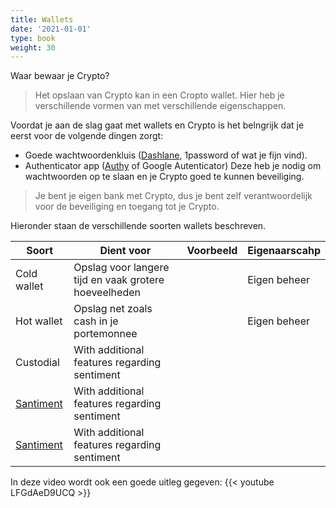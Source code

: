 ```yaml
---
title: Wallets
date: '2021-01-01'
type: book
weight: 30
---
```


Waar bewaar je Crypto?

> Het opslaan van Crypto kan in een Cropto wallet. Hier heb je verschillende vormen van met verschillende eigenschappen.

Voordat je aan de slag gaat met wallets en Crypto is het belngrijk dat je eerst voor de volgende dingen zorgt:
- Goede wachtwoordenkluis ([Dashlane](https://www.dashlane.com/cs/3nR2tPuig_tV), 1password of wat je fijn vind).
- Authenticator app ([Authy](https://authy.com/) of Google Autenticator)
Deze heb je nodig om wachtwoorden op te slaan en je Crypto goed te kunnen beveiliging.

> Je bent je eigen bank met Crypto, dus je bent zelf verantwoordelijk voor de beveiliging en toegang tot je Crypto.

Hieronder staan de verschillende soorten wallets beschreven.

| Soort | Dient voor | Voorbeeld | Eigenaarscahp | 
|----|----|----|----|
| Cold wallet | Opslag voor langere tijd en vaak grotere hoeveelheden | | Eigen beheer |
| Hot wallet | Opslag net zoals cash in je portemonnee | | Eigen beheer |
| Custodial | With additional features regarding sentiment | | | Wordt voor jou beheerd |
| [Santiment](https://app.santiment.net/) | With additional features regarding sentiment | | |
| [Santiment](https://app.santiment.net/) | With additional features regarding sentiment | | |

In deze video wordt ook een goede uitleg gegeven:
{{< youtube LFGdAeD9UCQ >}}

